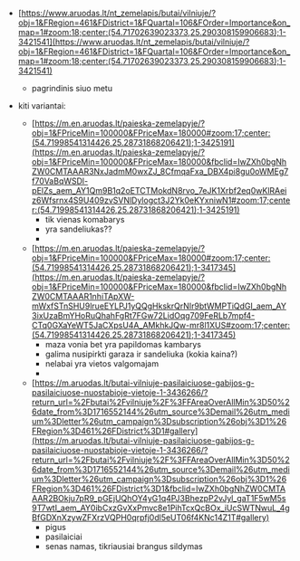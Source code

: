 - [https://www.aruodas.lt/nt_zemelapis/butai/vilniuje/?obj=1&FRegion=461&FDistrict=1&FQuartal=106&FOrder=Importance&on_map=1#zoom:18;center:(54.71702639023373,25.290308159906683);1-3421541](https://www.aruodas.lt/nt_zemelapis/butai/vilniuje/?obj=1&FRegion=461&FDistrict=1&FQuartal=106&FOrder=Importance&on_map=1#zoom:18;center:(54.71702639023373,25.290308159906683);1-3421541)
	- pagrindinis siuo metu

- kiti variantai:
	- [https://m.en.aruodas.lt/paieska-zemelapyje/?obj=1&FPriceMin=100000&FPriceMax=180000#zoom:17;center:(54.71998541314426,25.28731868206421);1-3425191](https://m.en.aruodas.lt/paieska-zemelapyje/?obj=1&FPriceMin=100000&FPriceMax=180000&fbclid=IwZXh0bgNhZW0CMTAAAR3NxJadmM0wxZJ_8CfmqaFxa_DBX4pi8gu0oWMEg7f70VaBqWSDl-pElZs_aem_AY1Qm9B1q2oETCTMokdN8rvo_7eJK1Xrbf2eq0wKlRAeiz6Wfsrnx4S9U409zvSVNlDylogct3J2Yk0eKYxniwN1#zoom:17;center:(54.71998541314426,25.28731868206421);1-3425191)
		- tik vienas komabarys
		- yra sandeliukas??
		- 
	- [https://m.en.aruodas.lt/paieska-zemelapyje/?obj=1&FPriceMin=100000&FPriceMax=180000#zoom:17;center:(54.71998541314426,25.28731868206421);1-3417345](https://m.en.aruodas.lt/paieska-zemelapyje/?obj=1&FPriceMin=100000&FPriceMax=180000&fbclid=IwZXh0bgNhZW0CMTAAAR1nhiTApXW-mWxfSTnSHU9lrueEYLPJ1yQQgHkskrQrNIr9btWMPTiQdGI_aem_AY3ixUzaBmYHoRuQhahFgRt7FGw72LidOqg709FeRLb7mpf4-CTq0GXaYeWT5JaCXpsU4A_AMkhkJQw-mr8l1XUS#zoom:17;center:(54.71998541314426,25.28731868206421);1-3417345)
		- maza vonia bet yra papildomas kambarys
		- galima nusipirkti garaza ir sandeliuka (kokia kaina?)
		- nelabai yra vietos valgomajam
		- 
	- [https://m.aruodas.lt/butai-vilniuje-pasilaiciuose-gabijos-g-pasilaiciuose-nuostabioje-vietoje-1-3436266/?return_url=%2Fbutai%2Fvilniuje%2F%3FFAreaOverAllMin%3D50%26date_from%3D1716552144%26utm_source%3Demail%26utm_medium%3Dletter%26utm_campaign%3Dsubscription%26obj%3D1%26FRegion%3D461%26FDistrict%3D1#gallery](https://m.aruodas.lt/butai-vilniuje-pasilaiciuose-gabijos-g-pasilaiciuose-nuostabioje-vietoje-1-3436266/?return_url=%2Fbutai%2Fvilniuje%2F%3FFAreaOverAllMin%3D50%26date_from%3D1716552144%26utm_source%3Demail%26utm_medium%3Dletter%26utm_campaign%3Dsubscription%26obj%3D1%26FRegion%3D461%26FDistrict%3D1&fbclid=IwZXh0bgNhZW0CMTAAAR2BOkju7pR9_pGEjUQhOY4yG1q4PJ3BhezpP2vJyl_gaT1F5wM5s9T7wtI_aem_AY0ibCxzGvXxPmvc8e1PihTcxQcBOx_iUcSWTNwuL_4gBfGDXnXzywZFXrzVQPH0qrpfj0dl5eUT06f4KNc14Z1T#gallery)
		- pigus
		- pasilaiciai
		- senas namas, tikriausiai brangus sildymas